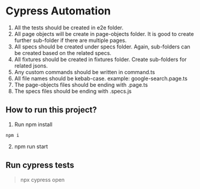 # Cypress Automation

1. All the tests should be created in e2e folder.
2. All page objects will be create in page-objects folder. It is good to create further sub-folder if there are multiple pages.
3. All specs should be created under specs folder. Again, sub-folders can be created based on the related specs.
4. All fixtures should be created in fixtures folder. Create sub-folders for related jsons.
5. Any custom commands should be written in command.ts
6. All file names should be kebab-case. example: google-search.page.ts
7. The page-objects files should be ending with .page.ts
8. The specs files should be ending with .specs.js

## How to run this project?

1. Run npm install
````
npm i
````
2. npm run start

## Run cypress tests

> npx cypress open
